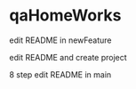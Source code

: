 # qaHomeWorks

edit README in newFeature



edit README and create project

8 step
edit README in main 

